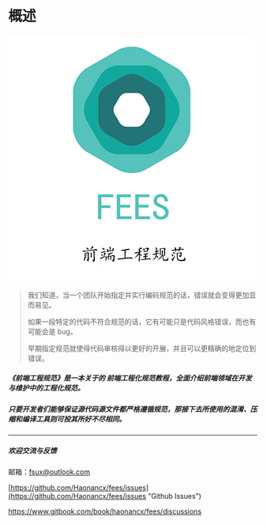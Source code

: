 # 概述

![](/assets/fees_2018.jpg)

> 我们知道，当一个团队开始指定并实行编码规范的话，错误就会变得更加显而易见。
>
> 如果一段特定的代码不符合规范的话，它有可能只是代码风格错误，而也有可能会是 bug。
>
> 早期指定规范就使得代码审核得以更好的开展，并且可以更精确的地定位到错误。

##### 《前端工程规范》是一本关于的 前端工程化规范教程，全面介绍前端领域在开发与维护中的工程化规范。

##### 只要开发者们能够保证源代码源文件都严格遵循规范，那接下去所使用的混淆、压缩和编译工具则可投其所好不尽相同。



---

##### 欢迎交流与反馈



邮箱：fsux@outlook.com

[https://github.com/Haonancx/fees/issues](https://github.com/Haonancx/fees/issues "Github Issues")

[https://www.gitbook.com/book/haonancx/fees/discussions ](https://www.gitbook.com/book/haonancx/fees/discussions  "gitbook discussions ")





